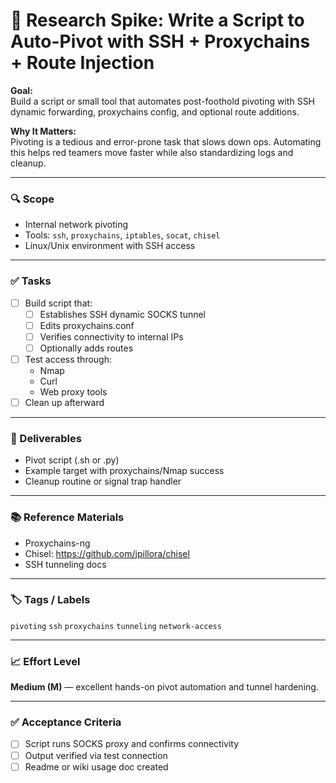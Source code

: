 # 🧭 Research Spike: Write a Script to Auto-Pivot with SSH + Proxychains + Route Injection

**Goal:**  
Build a script or small tool that automates post-foothold pivoting with SSH dynamic forwarding, proxychains config, and optional route additions.

**Why It Matters:**  
Pivoting is a tedious and error-prone task that slows down ops. Automating this helps red teamers move faster while also standardizing logs and cleanup.

---

### 🔍 Scope
- Internal network pivoting
- Tools: `ssh`, `proxychains`, `iptables`, `socat`, `chisel`
- Linux/Unix environment with SSH access

---

### ✅ Tasks
- [ ] Build script that:
  - [ ] Establishes SSH dynamic SOCKS tunnel
  - [ ] Edits proxychains.conf
  - [ ] Verifies connectivity to internal IPs
  - [ ] Optionally adds routes
- [ ] Test access through:
  - Nmap
  - Curl
  - Web proxy tools
- [ ] Clean up afterward

---

### 🎯 Deliverables
- Pivot script (.sh or .py)
- Example target with proxychains/Nmap success
- Cleanup routine or signal trap handler

---

### 📚 Reference Materials
- Proxychains-ng  
- Chisel: https://github.com/jpillora/chisel  
- SSH tunneling docs

---

### 🏷️ Tags / Labels
`pivoting` `ssh` `proxychains` `tunneling` `network-access`

---

### 📈 Effort Level
**Medium (M)** — excellent hands-on pivot automation and tunnel hardening.

---

### ✅ Acceptance Criteria
- [ ] Script runs SOCKS proxy and confirms connectivity
- [ ] Output verified via test connection
- [ ] Readme or wiki usage doc created
